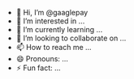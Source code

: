- 👋 Hi, I’m @gaaglepay
- 👀 I’m interested in ...
- 🌱 I’m currently learning ...
- 💞️ I’m looking to collaborate on ...
- 📫 How to reach me ...
- 😄 Pronouns: ...
- ⚡ Fun fact: ...

<!---
gaaglepay/gaaglepay is a ✨ special ✨ repository because its `README.md` (this file) appears on your GitHub profile.
You can click the Preview link to take a look at your changes.
--->
